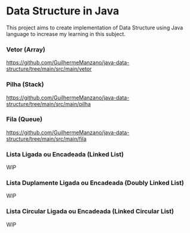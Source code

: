 # Data Structure in Java

This project aims to create implementation of Data Structure using Java language to increase my learning in this subject.

### Vetor (Array)
https://github.com/GuilhermeManzano/java-data-structure/tree/main/src/main/vetor

### Pilha (Stack)
https://github.com/GuilhermeManzano/java-data-structure/tree/main/src/main/pilha

### Fila (Queue)
https://github.com/GuilhermeManzano/java-data-structure/tree/main/src/main/fila

### Lista Ligada ou Encadeada (Linked List)
WIP

### Lista Duplamente Ligada ou Encadeada (Doubly Linked List)
WIP

### Lista Circular Ligada ou Encadeada (Linked Circular List)
WIP
